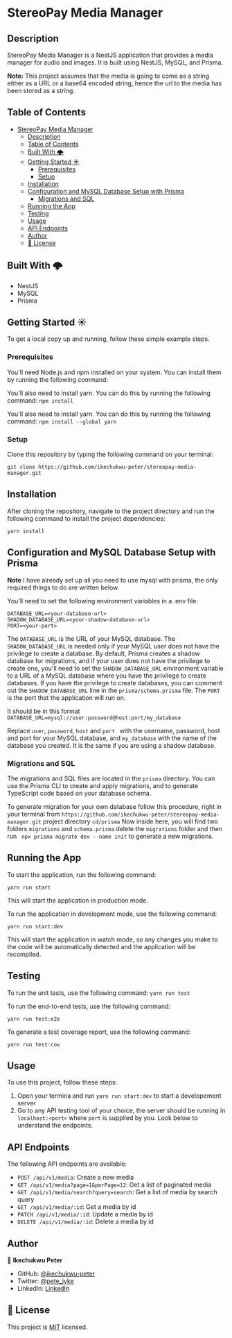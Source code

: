 # StereoPay Media Manager

## Description

StereoPay Media Manager is a NestJS application that provides a media manager for audio and images. It is built using NestJS, MySQL, and Prisma.

**Note:** This project assumes that the media is going to come as a string either as a URL or a base64 encoded string, hence the url to the media has been stored as a string.

## Table of Contents

- [StereoPay Media Manager](#stereopay-media-manager)
  - [Description](#description)
  - [Table of Contents](#table-of-contents)
  - [Built With 🌩️](#built-with-️)
  - [Getting Started ☀️](#getting-started-️)
    - [Prerequisites](#prerequisites)
    - [Setup](#setup)
  - [Installation](#installation)
  - [Configuration and MySQL Database Setup with Prisma](#configuration-and-mysql-database-setup-with-prisma)
    - [Migrations and SQL](#migrations-and-sql)
  - [Running the App](#running-the-app)
  - [Testing](#testing)
  - [Usage](#usage)
  - [API Endpoints](#api-endpoints)
  - [Author](#author)
  - [📝 License](#-license)

## Built With 🌩️

- NestJS
- MySQL
- Prisma

## Getting Started ☀️

To get a local copy up and running, follow these simple example steps.

### Prerequisites

You'll need Node.js and npm installed on your system. You can install them by running the following command:

You'll also need to install yarn. You can do this by running the following command: `npm install`

You'll also need to install yarn. You can do this by running the following command: `npm install --global yarn`

### Setup

Clone this repository by typing the following command on your terminal:

```
git clone https://github.com/ikechukwu-peter/stereopay-media-manager.git
```

## Installation

After cloning the repository, navigate to the project directory and run the following command to install the project dependencies:

`yarn install`

## Configuration and MySQL Database Setup with Prisma

**Note** I have already set up all you need to use mysql with prisma, the only required things to do are written below.

You'll need to set the following environment variables in a .env file:

```
DATABASE_URL=<your-database-url>
SHADOW_DATABASE_URL=<your-shadow-database-url>
PORT=<your-port>

```

The `DATABASE_URL` is the URL of your MySQL database. The `SHADOW_DATABASE_URL` is needed only if your MySQL user does not have the privilege to create a database. By default, Prisma creates a shadow database for migrations, and if your user does not have the privilege to create one, you'll need to set the `SHADOW_DATABASE_URL` environment variable to a URL of a MySQL database where you have the privilege to create databases. If you have the privilege to create databases, you can comment out the `SHADOW_DATABASE_URL` line in the `prisma/schema.prisma` file. The `PORT` is the port that the application will run on.

It should be in this format `DATABASE_URL=mysql://user:password@host:port/my_database`

Replace `user`, `password`, `host` and `port ` with the username, password, host and port for your MySQL database, and `my_database` with the name of the database you created. It is the same if you are using a shadow database.

### Migrations and SQL

The migrations and SQL files are located in the `prisma` directory. You can use the Prisma CLI to create and apply migrations, and to generate TypeScript code based on your database schema.

To generate migration for your own database follow this procedure, right in your terminal from `https://github.com/ikechukwu-peter/stereopay-media-manager.git` project directory
`cd/prisma`
Now inside here, you will find two folders `migrations` and `schema.prisma` delete the `migrations` folder and then run
` npx prisma migrate dev --name init` to generate a new migrations.

## Running the App

To start the application, run the following command:

`yarn run start`

This will start the application in production mode.

To run the application in development mode, use the following command:

`yarn run start:dev`

This will start the application in watch mode, so any changes you make to the code will be automatically detected and the application will be recompiled.

## Testing

To run the unit tests, use the following command:
`yarn run test`

To run the end-to-end tests, use the following command:

`yarn run test:e2e`

To generate a test coverage report, use the following command:

`yarn run test:cov`

## Usage

To use this project, follow these steps:

1. Open your termina and run `yarn run start:dev` to start a developement server
2. Go to any API testing tool of your choice, the server should be running in `localhost:<port>` where `port` is supplied by you.
   Look below to understand the endpoints.

## API Endpoints

The following API endpoints are available:

- `POST /api/v1/media`: Create a new media
- `GET /api/v1/media?page=1&perPage=12`: Get a list of paginated media
- `GET /api/v1/media/search?query=search`: Get a list of media by search query
- `GET /api/v1/media/:id`: Get a media by id
- `PATCH /api/v1/media/:id`: Update a media by id
- `DELETE /api/v1/media/:id`: Delete a media by id

## Author

👤 **Ikechukwu Peter**

- GitHub: [@ikechukwu-peter](https://github.com/ikechukwu-peter)
- Twitter: [@pete_iyke](https://twitter.com/pete_iyke)
- LinkedIn: [LinkedIn](https://www.linkedin.com/in/peter-ikechukwu/)

## 📝 License

This project is [MIT](./LICENSE) licensed.
